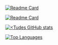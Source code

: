 [![Readme Card](https://github-readme-stats.vercel.app/api/pin/?username=tudes00&repo=aomp&theme=tokyonight)](https://github.com/tudes00/aomp)

[![Readme Card](https://github-readme-stats.vercel.app/api/pin/?username=tudes00&repo=discord-bot&theme=tokyonight&show_owner=true)](https://github.com/tudes00/discord-bot)

[![<Tudes GitHub stats](https://github-readme-stats.vercel.app/api?username=tudes00&show_icons=true&theme=tokyonight&show=reviews,prs_merged,prs_merged_percentage)](https://github.com/tudes00)

[![Top Languages](https://github-readme-stats.vercel.app/api/top-langs/?username=tudes00&theme=tokyonight&hide=gherkin,batchfile&layout=compact)]()
